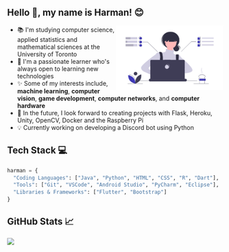 ## Hello :wave:, my name is Harman! :blush:

<img align="right" alt="Women Coding" width="250" height="150" src="coding.png"> 

- 📚 I'm studying computer science, applied statistics and mathematical sciences at the University of Toronto
- 💁 I'm a passionate learner who's always open to learning new technologies
- ✨ Some of my interests include, <b>machine learning</b>, <b>computer vision</b>, <b>game development</b>, <b>computer networks</b>, and <b>computer hardware</b>
- 📆 In the future, I look forward to creating projects with Flask, Heroku, Unity, OpenCV, Docker and the Raspberry Pi
- 💡 Currently working on developing a Discord bot using Python

## Tech Stack 💻

```python
harman = {
  "Coding Languages": ["Java", "Python", "HTML", "CSS", "R", "Dart"],
  "Tools": ["Git", "VSCode", "Android Studio", "PyCharm", "Eclipse"],
  "Libraries & Frameworks": ["Flutter", "Bootstrap"]
}
```
## GitHub Stats 📈

<p>
<a href="https://github-readme-stats.vercel.app/api/top-langs/?username=harman-khehara&title_color=3f39bd&theme=default&hide=Shell,Swift,Kotlin,Objective-C&langs_count=8&layout=compact&card_width=275">
  <img align="left" src="https://github-readme-stats.vercel.app/api/top-langs/?username=harman-khehara&title_color=3f39bd&theme=default&hide=Shell,Swift,Kotlin,Objective-C&langs_count=8&layout=compact&card_width=400">
</a>







